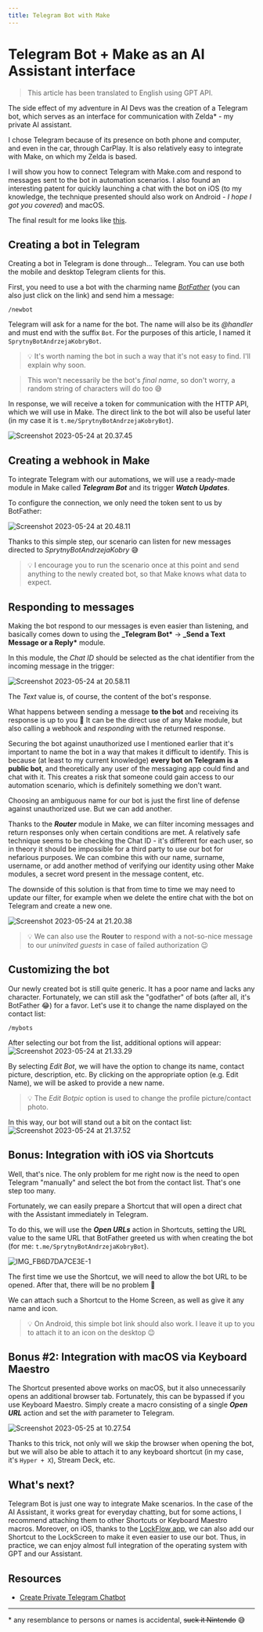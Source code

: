 ```yaml
---
title: Telegram Bot with Make
---
```

# Telegram Bot + Make as an AI Assistant interface
> This article has been translated to English using GPT API. 

The side effect of my adventure in AI Devs was the creation of a Telegram bot, which serves as an interface for communication with Zelda\* - my private AI assistant.

I chose Telegram because of its presence on both phone and computer, and even in the car, through CarPlay. It is also relatively easy to integrate with Make, on which my Zelda is based.

I will show you how to connect Telegram with Make.com and respond to messages sent to the bot in automation scenarios. I also found an interesting patent for quickly launching a chat with the bot on iOS (to my knowledge, the technique presented should also work on Android - _I hope I got you covered_) and macOS.

The final result for me looks like [this](https://koscielniak.pro/assets/0_part.mp4).

## Creating a bot in Telegram

Creating a bot in Telegram is done through... Telegram. You can use both the mobile and desktop Telegram clients for this.

First, you need to use a bot with the charming name [_BotFather_](telegram.me/botfather) (you can also just click on the link) and send him a message:

```
/newbot
```

Telegram will ask for a name for the bot. The name will also be its _@handler_ and must end with the suffix `Bot`. For the purposes of this article, I named it `SprytnyBotAndrzejaKobryBot`.

> 💡 It's worth naming the bot in such a way that it's not easy to find. I'll explain why soon.

> This won't necessarily be the bot's _final name_, so don't worry, a random string of characters will do too 😅

In response, we will receive a token for communication with the HTTP API, which we will use in Make. The direct link to the bot will also be useful later (in my case it is `t.me/SprytnyBotAndrzejaKobryBot`).

![Screenshot 2023-05-24 at 20.37.45](/public/Screenshot%202023-05-24%20at%2020.37.45.png)

## Creating a webhook in Make

To integrate Telegram with our automations, we will use a ready-made module in Make called **_Telegram Bot_** and its trigger **_Watch Updates_**.

To configure the connection, we only need the token sent to us by BotFather:

![Screenshot 2023-05-24 at 20.48.11](/public/Screenshot%202023-05-24%20at%2020.48.11.png)

Thanks to this simple step, our scenario can listen for new messages directed to _SprytnyBotAndrzejaKobry_ 😅

> 💡 I encourage you to run the scenario once at this point and send anything to the newly created bot, so that Make knows what data to expect.

## Responding to messages

Making the bot respond to our messages is even easier than listening, and basically comes down to using the **\_Telegram Bot\*** -> **\_Send a Text Message or a Reply\*** module.

In this module, the _Chat ID_ should be selected as the chat identifier from the incoming message in the trigger:

![Screenshot 2023-05-24 at 20.58.11](/public/Screenshot%202023-05-24%20at%2020.58.11.png)

The _Text_ value is, of course, the content of the bot's response.

What happens between sending a message **to the bot** and receiving its response is up to you 🙂 It can be the direct use of any Make module, but also calling a webhook and _responding_ with the returned response.

Securing the bot against unauthorized use I mentioned earlier that it's important to name the bot in a way that makes it difficult to identify. This is because (at least to my current knowledge) **every bot on Telegram is a public bot**, and theoretically any user of the messaging app could find and chat with it. This creates a risk that someone could gain access to our automation scenario, which is definitely something we don't want.

Choosing an ambiguous name for our bot is just the first line of defense against unauthorized use. But we can add another.

Thanks to the **_Router_** module in Make, we can filter incoming messages and return responses only when certain conditions are met. A relatively safe technique seems to be checking the Chat ID - it's different for each user, so in theory it should be impossible for a third party to use our bot for nefarious purposes. We can combine this with our name, surname, username, or add another method of verifying our identity using other Make modules, a secret word present in the message content, etc.

The downside of this solution is that from time to time we may need to update our filter, for example when we delete the entire chat with the bot on Telegram and create a new one.

![Screenshot 2023-05-24 at 21.20.38](/public/Screenshot%202023-05-24%20at%2021.20.38.png)

> 💡 We can also use the **Router** to respond with a not-so-nice message to our _uninvited guests_ in case of failed authorization 😉

## Customizing the bot

Our newly created bot is still quite generic. It has a poor name and lacks any character. Fortunately, we can still ask the "godfather" of bots (after all, it's BotFather 😂) for a favor. Let's use it to change the name displayed on the contact list:

```
/mybots
```

After selecting our bot from the list, additional options will appear:
![Screenshot 2023-05-24 at 21.33.29](/public/Screenshot%202023-05-24%20at%2021.33.29.png)

By selecting _Edit Bot_, we will have the option to change its name, contact picture, description, etc. By clicking on the appropriate option (e.g. Edit Name), we will be asked to provide a new name.

> 💡 The _Edit Botpic_ option is used to change the profile picture/contact photo.

In this way, our bot will stand out a bit on the contact list:
![Screenshot 2023-05-24 at 21.37.52](/public/Screenshot%202023-05-24%20at%2021.37.52.png)

## Bonus: Integration with iOS via Shortcuts

Well, that's nice. The only problem for me right now is the need to open Telegram "manually" and select the bot from the contact list. That's one step too many.

Fortunately, we can easily prepare a Shortcut that will open a direct chat with the Assistant immediately in Telegram.

To do this, we will use the **_Open URLs_** action in Shortcuts, setting the URL value to the same URL that BotFather greeted us with when creating the bot (for me: `t.me/SprytnyBotAndrzejaKobryBot`).

![IMG_FB6D7DA7CE3E-1](/public/IMG_FB6D7DA7CE3E-1.jpeg)

The first time we use the Shortcut, we will need to allow the bot URL to be opened. After that, there will be no problem 🙂

We can attach such a Shortcut to the Home Screen, as well as give it any name and icon.

> 💡 On Android, this simple bot link should also work. I leave it up to you to attach it to an icon on the desktop 😉

## Bonus #2: Integration with macOS via Keyboard Maestro

The Shortcut presented above works on macOS, but it also unnecessarily opens an additional browser tab. Fortunately, this can be bypassed if you use Keyboard Maestro. Simply create a macro consisting of a single **_Open URL_** action and set the _with_ parameter to Telegram.

![Screenshot 2023-05-25 at 10.27.54](/public/Screenshot%202023-05-25%20at%2010.27.54.png)

Thanks to this trick, not only will we skip the browser when opening the bot, but we will also be able to attach it to any keyboard shortcut (in my case, it's `Hyper + X`), Stream Deck, etc.

## What's next?

Telegram Bot is just one way to integrate Make scenarios. In the case of the AI Assistant, it works great for everyday chatting, but for some actions, I recommend attaching them to other Shortcuts or Keyboard Maestro macros. Moreover, on iOS, thanks to the [LockFlow app](https://www.macstories.net/reviews/lockflow-a-simple-way-to-add-shortcuts-to-the-ios-16-lock-screen/), we can also add our Shortcut to the LockScreen to make it even easier to use our bot. Thus, in practice, we can enjoy almost full integration of the operating system with GPT and our Assistant.

## Resources

- [Create Private Telegram Chatbot](https://sarafian.github.io/low-code/2020/03/24/create-private-telegram-chatbot.html)

---

\* any resemblance to persons or names is accidental, ~~suck it Nintendo~~ 😅
